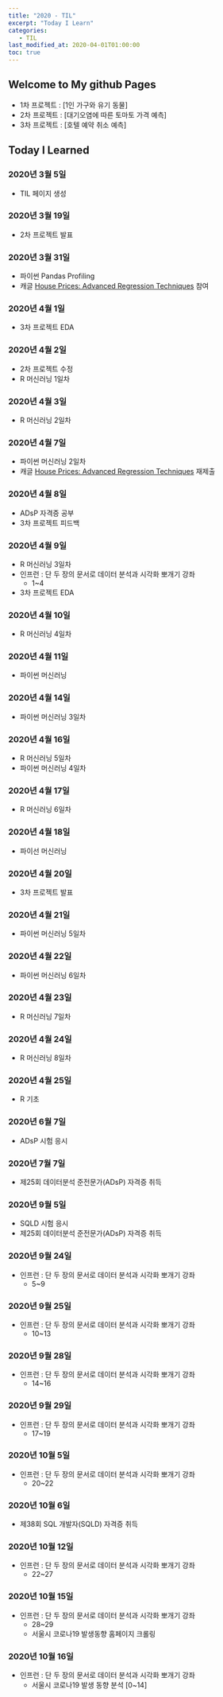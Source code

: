 ```yaml
---
title: "2020 - TIL"
excerpt: "Today I Learn"
categories: 
   - TIL
last_modified_at: 2020-04-01T01:00:00
toc: true
---
```


## Welcome to My github Pages

- 1차 프로젝트 : [1인 가구와 유기 동물]
- 2차 프로젝트 : [대기오염에 따른 토마토 가격 예측]
- 3차 프로젝트 : [호텔 예약 취소 예측]

## Today I Learned

### 2020년 3월 5일
- TIL 페이지 생성

### 2020년 3월 19일
- 2차 프로젝트 발표

### 2020년 3월 31일
- 파이썬 Pandas Profiling
- 캐글 [House Prices: Advanced Regression Techniques](https://www.kaggle.com/c/house-prices-advanced-regression-techniques/overview) 참여

### 2020년 4월 1일
- 3차 프로젝트 EDA

### 2020년 4월 2일
- 2차 프로젝트 수정
- R 머신러닝 1일차

### 2020년 4월 3일
- R 머신러닝 2일차

### 2020년 4월 7일
- 파이썬 머신러닝 2일차
- 캐글 [House Prices: Advanced Regression Techniques](https://www.kaggle.com/c/house-prices-advanced-regression-techniques/overview) 재제출

### 2020년 4월 8일
- ADsP 자격증 공부 
- 3차 프로젝트 피드백

### 2020년 4월 9일
- R 머신러닝 3일차
- 인프런 : 단 두 장의 문서로 데이터 분석과 시각화 뽀개기 강좌
    - 1~4
- 3차 프로젝트 EDA 

### 2020년 4월 10일
- R 머신러닝 4일차

### 2020년 4월 11일
- 파이썬 머신러닝

### 2020년 4월 14일
- 파이썬 머신러닝 3일차

### 2020년 4월 16일
- R 머신러닝 5일차
- 파이썬 머신러닝 4일차

### 2020년 4월 17일
- R 머신러닝 6일차

### 2020년 4월 18일
- 파이선 머신러닝

### 2020년 4월 20일
- 3차 프로젝트 발표

### 2020년 4월 21일
- 파이썬 머신러닝 5일차

### 2020년 4월 22일
- 파이썬 머신러닝 6일차

### 2020년 4월 23일
- R 머신러닝 7일차

### 2020년 4월 24일
- R 머신러닝 8일차

### 2020년 4월 25일
- R 기초

### 2020년 6월 7일
- ADsP 시험 응시

### 2020년 7월 7일
- 제25회 데이터분석 준전문가(ADsP) 자격증 취득

### 2020년 9월 5일
- SQLD 시험 응시
- 제25회 데이터분석 준전문가(ADsP) 자격증 취득

### 2020년 9월 24일
- 인프런 : 단 두 장의 문서로 데이터 분석과 시각화 뽀개기 강좌
    - 5~9

### 2020년 9월 25일
- 인프런 : 단 두 장의 문서로 데이터 분석과 시각화 뽀개기 강좌
    - 10~13

### 2020년 9월 28일
- 인프런 : 단 두 장의 문서로 데이터 분석과 시각화 뽀개기 강좌
    - 14~16

### 2020년 9월 29일
- 인프런 : 단 두 장의 문서로 데이터 분석과 시각화 뽀개기 강좌
    - 17~19

### 2020년 10월 5일
- 인프런 : 단 두 장의 문서로 데이터 분석과 시각화 뽀개기 강좌
    - 20~22

### 2020년 10월 6일
- 제38회 SQL 개발자(SQLD) 자격증 취득

### 2020년 10월 12일
- 인프런 : 단 두 장의 문서로 데이터 분석과 시각화 뽀개기 강좌
    - 22~27

### 2020년 10월 15일
- 인프런 : 단 두 장의 문서로 데이터 분석과 시각화 뽀개기 강좌
    - 28~29
    - 서울시 코로나19 발생동향 홈페이지 크롤링

### 2020년 10월 16일
- 인프런 : 단 두 장의 문서로 데이터 분석과 시각화 뽀개기 강좌
    - 서울시 코로나19 발생 동향 분석 [0~14]
    
